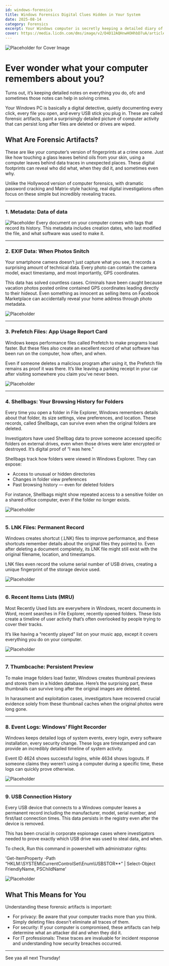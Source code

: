 ```yaml
---
id: windows-forensics
title: Windows Forensics Digital Clues Hidden in Your System
date: 2025-08-14
category: Forensics
excerpt: Your Windows computer is secretly keeping a detailed diary of everything you do & even deleted files leave behind digital fingerprints that can solve crimes.
cover: https://media.licdn.com/dms/image/v2/D4D12AQHnwHOHhbD7uA/article-cover_image-shrink_720_1280/B4DZipdAAFGsAI-/0/1755189610515?e=1762992000&v=beta&t=rRBhYQ6ScXCgSt4kMT0b03qwZ-QZPs6d3i1giq8eQrI
---
```

![Placeholder for Cover Image](https://media.licdn.com/dms/image/v2/D4D12AQHnwHOHhbD7uA/article-cover_image-shrink_720_1280/B4DZipdAAFGsAI-/0/1755189610515?e=1762992000&v=beta&t=rRBhYQ6ScXCgSt4kMT0b03qwZ-QZPs6d3i1giq8eQrI)

# Ever wonder what your computer remembers about you?
Turns out, it’s keeping detailed notes on everything you do, ofc and sometimes those notes can help in solving crimes.

Your Windows PC is basically a digital detective, quietly documenting every click, every file you open, and every USB stick you plug in. These are called forensic artifacts, paint a surprisingly detailed picture of computer activity that can persist long after files are deleted or drives are wiped.

## What Are Forensic Artifacts?
These are like your computer’s version of fingerprints at a crime scene. Just like how touching a glass leaves behind oils from your skin, using a computer leaves behind data traces in unexpected places. These digital footprints can reveal who did what, when they did it, and sometimes even why.

Unlike the Hollywood version of computer forensics, with dramatic password cracking and Matrix-style hacking, real digital investigations often focus on these simple but incredibly revealing traces.

---

### 1. Metadata: Data of data
![Placeholder](https://media.licdn.com/dms/image/v2/D4D12AQECCBoR7lhXlg/article-inline_image-shrink_1500_2232/B4DZipdE0HH8AY-/0/1755189629412?e=1762992000&v=beta&t=xSJlkuMSUPkDA452acNhFyhNFtcNXM22mnvLf-rSvhs)
Every document on your computer comes with tags that record its history. This metadata includes creation dates, who last modified the file, and what software was used to make it.

---

### 2. EXIF Data: When Photos Snitch
Your smartphone camera doesn’t just capture what you see, it records a surprising amount of technical data. Every photo can contain the camera model, exact timestamp, and most importantly, GPS coordinates.

This data has solved countless cases. Criminals have been caught because vacation photos posted online contained GPS coordinates leading directly to their hideout. Even something as innocent as selling items on Facebook Marketplace can accidentally reveal your home address through photo metadata.

![Placeholder](https://media.licdn.com/dms/image/v2/D4D12AQGa7t7p8fNIzA/article-inline_image-shrink_1500_2232/B4DZipdEukGQAY-/0/1755189628447?e=1762992000&v=beta&t=zexByikBbKQdVPBX-BTyMv4t5xU0KvCU8DW2P4OgEkk)

---

### 3. Prefetch Files: App Usage Report Card
Windows keeps performance files called Prefetch to make programs load faster. But these files also create an excellent record of what software has been run on the computer, how often, and when.

Even if someone deletes a malicious program after using it, the Prefetch file remains as proof it was there. It’s like leaving a parking receipt in your car after visiting somewhere you claim you’ve never been.

![Placeholder](https://media.licdn.com/dms/image/v2/D4D12AQHry4yvHZaPyg/article-inline_image-shrink_1500_2232/B4DZipdEp_HwAY-/0/1755189628276?e=1762992000&v=beta&t=zcvxCuTogvBRVOW-wuKHNTwWMQg47sYRg5v7CHpWSwY)

---

### 4. Shellbags: Your Browsing History for Folders
Every time you open a folder in File Explorer, Windows remembers details about that folder, its size settings, view preferences, and location. These records, called Shellbags, can survive even when the original folders are deleted.

Investigators have used Shellbag data to prove someone accessed specific folders on external drives, even when those drives were later encrypted or destroyed. It’s digital proof of “I was here.”

Shellbags track how folders were viewed in Windows Explorer. They can expose:

- Access to unusual or hidden directories  
- Changes in folder view preferences  
- Past browsing history — even for deleted folders  

For instance, Shellbags might show repeated access to a sensitive folder on a shared office computer, even if the folder no longer exists.

![Placeholder](https://media.licdn.com/dms/image/v2/D4D12AQHJlxMtNG2Nwg/article-inline_image-shrink_1000_1488/B4DZipdEuUG8AU-/0/1755189630313?e=1762992000&v=beta&t=4dwy9-FBTFQ39AlcM57bOuVZ_5eUY2id8aEDQK9613E)

---

### 5. LNK Files: Permanent Record
Windows creates shortcut (.LNK) files to improve performance, and these shortcuts remember details about the original files they pointed to. Even after deleting a document completely, its LNK file might still exist with the original filename, location, and timestamps.

LNK files even record the volume serial number of USB drives, creating a unique fingerprint of the storage device used.

![Placeholder](https://media.licdn.com/dms/image/v2/D4D12AQHLeWWj4NWTQQ/article-inline_image-shrink_1500_2232/B4DZipdEpdGsAU-/0/1755189627953?e=1762992000&v=beta&t=e-f5VgxcR6Dda28Alp4KIY_GBPnf7TW-o1yNm1u-CfI)

---

### 6. Recent Items Lists (MRU)
Most Recently Used lists are everywhere in Windows, recent documents in Word, recent searches in File Explorer, recently opened folders. These lists create a timeline of user activity that’s often overlooked by people trying to cover their tracks.

It’s like having a “recently played” list on your music app, except it covers everything you do on your computer.

![Placeholder](https://media.licdn.com/dms/image/v2/D4D12AQFJKhbPKF8FXg/article-inline_image-shrink_1000_1488/B4DZipdEtjH8AQ-/0/1755189629410?e=1762992000&v=beta&t=roaoMaEORJoIyafaW1-KhQ46qvT-HhteaP3912HYKZY)

---

### 7. Thumbcache: Persistent Preview
To make image folders load faster, Windows creates thumbnail previews and stores them in a hidden database. Here’s the surprising part, these thumbnails can survive long after the original images are deleted.

In harassment and exploitation cases, investigators have recovered crucial evidence solely from these thumbnail caches when the original photos were long gone.

---

### 8. Event Logs: Windows’ Flight Recorder
Windows keeps detailed logs of system events, every login, every software installation, every security change. These logs are timestamped and can provide an incredibly detailed timeline of system activity.

Event ID 4624 shows successful logins, while 4634 shows logouts. If someone claims they weren’t using a computer during a specific time, these logs can quickly prove otherwise.

![Placeholder](https://media.licdn.com/dms/image/v2/D4D12AQF1B8kFaRlyhw/article-inline_image-shrink_1000_1488/B4DZipdEp7GkAQ-/0/1755189629760?e=1762992000&v=beta&t=dufl7ciZZ7wZ3-SvgXj870vQnxbm__CV79SudfVCbIE)

---

### 9. USB Connection History
Every USB device that connects to a Windows computer leaves a permanent record including the manufacturer, model, serial number, and first/last connection times. This data persists in the registry even after the device is removed.

This has been crucial in corporate espionage cases where investigators needed to prove exactly which USB drive was used to steal data, and when.

To check, Run this command in powershell with administrator rights:

'Get-ItemProperty -Path “HKLM:\SYSTEM\CurrentControlSet\Enum\USBSTOR**” |
Select-Object FriendlyName, PSChildName'

![Placeholder](https://media.licdn.com/dms/image/v2/D4D12AQGcMcYgUBZE0g/article-inline_image-shrink_400_744/B4DZipdEphH4AY-/0/1755189628000?e=1762992000&v=beta&t=7-sgqjBfDgmF2yjoUjL0oXFpUMqAIEDjUMeMlESCAIU)

## What This Means for You
Understanding these forensic artifacts is important:

- For privacy: Be aware that your computer tracks more than you think. Simply deleting files doesn’t eliminate all traces of them.  
- For security: If your computer is compromised, these artifacts can help determine what an attacker did and when they did it.  
- For IT professionals: These traces are invaluable for incident response and understanding how security breaches occurred.  

---

See yaa all next Thursday!